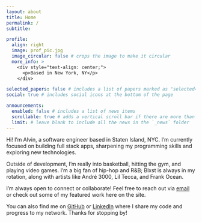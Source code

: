 ```yaml
---
layout: about
title: Home
permalink: /
subtitle:

profile:
  align: right
  image: prof_pic.jpg
  image_circular: false # crops the image to make it circular
  more_info: >
    <div style="text-align: center;">
      <p>Based in New York, NY</p>
    </div>

selected_papers: false # includes a list of papers marked as "selected={true}"
social: true # includes social icons at the bottom of the page

announcements:
  enabled: false # includes a list of news items
  scrollable: true # adds a vertical scroll bar if there are more than 3 news items
  limit: # leave blank to include all the news in the `_news` folder
---
```


Hi! I’m Alvin, a software engineer based in Staten Island, NYC. I’m currently focused on building full stack apps, sharpening my programming skills and exploring new technologies. 

Outside of development, I’m really into basketball, hitting the gym, and playing video games. I’m a big fan of hip-hop and R&B; Blxst is always in my rotation, along with artists like André 3000, Lil Tecca, and Frank Ocean.

I’m always open to connect or collaborate! Feel free to reach out via [email](mailto:alvin.mahmud@gmail.com) or check out some of my featured work here on the site. 

You can also find me on [GitHub](https://github.com/alvinmahmud) or [LinkedIn](https://www.linkedin.com/in/alvin-mahmud/) where I share my code and progress to my network. Thanks for stopping by!

